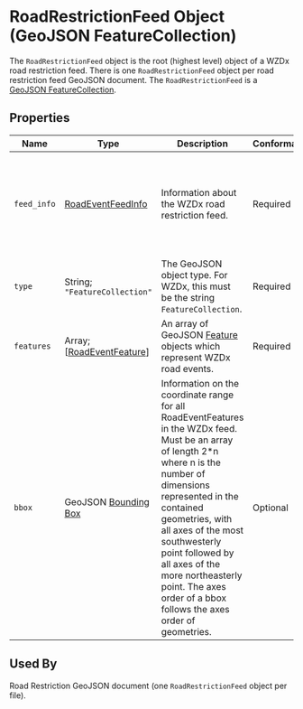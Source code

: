 # RoadRestrictionFeed Object (GeoJSON FeatureCollection)
The `RoadRestrictionFeed` object is the root (highest level) object of a WZDx road restriction feed. There is one `RoadRestrictionFeed` object per road restriction feed GeoJSON document. The `RoadRestrictionFeed` is a [GeoJSON FeatureCollection](https://tools.ietf.org/html/rfc7946#section-3.3).

## Properties
Name | Type | Description | Conformance | Notes
--- | --- | --- | --- | ---
`feed_info` | [RoadEventFeedInfo](/spec-content/objects/RoadEventFeedInfo.md) | Information about the WZDx road restriction feed. | Required | This is a WZDx-specific [foreign member](https://tools.ietf.org/html/rfc7946#section-6.1) and is not part of the GeoJSON specification.
`type` | String; `"FeatureCollection"` | The GeoJSON object type. For WZDx, this must be the string `FeatureCollection`. | Required | This is a GeoJSON property.
`features` | Array; \[[RoadEventFeature](/spec-content/objects/RoadEventFeature.md)\] | An array of GeoJSON [Feature](https://tools.ietf.org/html/rfc7946#section-3.2) objects which represent WZDx road events. | Required |
`bbox` | GeoJSON [Bounding Box](https://tools.ietf.org/html/rfc7946#section-5) | Information on the coordinate range for all RoadEventFeatures in the WZDx feed. Must be an array of length 2*n where n is the number of dimensions represented in the contained geometries, with all axes of the most southwesterly point followed by all axes of the more northeasterly point.  The axes order of a bbox follows the axes order of geometries. | Optional | This is a GeoJSON property.

## Used By
Road Restriction GeoJSON document (one `RoadRestrictionFeed` object per file).
